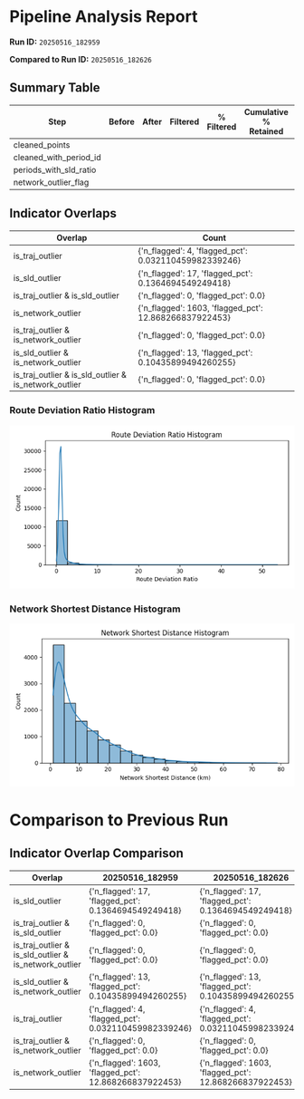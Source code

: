 # Pipeline Analysis Report

**Run ID:** `20250516_182959`

**Compared to Run ID:** `20250516_182626`

## Summary Table
| Step                   | Before   | After   | Filtered   | % Filtered   | Cumulative % Retained   | Reused   | Reused From                                                     |
|------------------------|----------|---------|------------|--------------|-------------------------|----------|-----------------------------------------------------------------|
| cleaned_points         |          |         |            |              |                         | Yes      | data/cleaned_points_in_beijing_20250516_175741.parquet          |
| cleaned_with_period_id |          |         |            |              |                         | Yes      | data/cleaned_with_period_id_in_beijing_20250516_175741.parquet  |
| periods_with_sld_ratio |          |         |            |              |                         | Yes      | data/periods_with_sld_ratio_20250516_175741.parquet             |
| network_outlier_flag   |          |         |            |              |                         | Yes      | data/periods_with_network_ratio_flagged_20250516_175741.parquet |

## Indicator Overlaps
| Overlap                                               | Count                                                  |
|-------------------------------------------------------|--------------------------------------------------------|
| is_traj_outlier                                       | {'n_flagged': 4, 'flagged_pct': 0.032110459982339246}  |
| is_sld_outlier                                        | {'n_flagged': 17, 'flagged_pct': 0.1364694549249418}   |
| is_traj_outlier & is_sld_outlier                      | {'n_flagged': 0, 'flagged_pct': 0.0}                   |
| is_network_outlier                                    | {'n_flagged': 1603, 'flagged_pct': 12.868266837922453} |
| is_traj_outlier & is_network_outlier                  | {'n_flagged': 0, 'flagged_pct': 0.0}                   |
| is_sld_outlier & is_network_outlier                   | {'n_flagged': 13, 'flagged_pct': 0.10435899494260255}  |
| is_traj_outlier & is_sld_outlier & is_network_outlier | {'n_flagged': 0, 'flagged_pct': 0.0}                   |

### Route Deviation Ratio Histogram

![](route_deviation_ratio_hist.png)

### Network Shortest Distance Histogram

![](network_shortest_distance_hist.png)

# Comparison to Previous Run

## Indicator Overlap Comparison
| Overlap                                               | 20250516_182959                                        | 20250516_182626                                        | Diff   |
|-------------------------------------------------------|--------------------------------------------------------|--------------------------------------------------------|--------|
| is_sld_outlier                                        | {'n_flagged': 17, 'flagged_pct': 0.1364694549249418}   | {'n_flagged': 17, 'flagged_pct': 0.1364694549249418}   | N/A    |
| is_traj_outlier & is_sld_outlier                      | {'n_flagged': 0, 'flagged_pct': 0.0}                   | {'n_flagged': 0, 'flagged_pct': 0.0}                   | N/A    |
| is_traj_outlier & is_sld_outlier & is_network_outlier | {'n_flagged': 0, 'flagged_pct': 0.0}                   | {'n_flagged': 0, 'flagged_pct': 0.0}                   | N/A    |
| is_sld_outlier & is_network_outlier                   | {'n_flagged': 13, 'flagged_pct': 0.10435899494260255}  | {'n_flagged': 13, 'flagged_pct': 0.10435899494260255}  | N/A    |
| is_traj_outlier                                       | {'n_flagged': 4, 'flagged_pct': 0.032110459982339246}  | {'n_flagged': 4, 'flagged_pct': 0.032110459982339246}  | N/A    |
| is_traj_outlier & is_network_outlier                  | {'n_flagged': 0, 'flagged_pct': 0.0}                   | {'n_flagged': 0, 'flagged_pct': 0.0}                   | N/A    |
| is_network_outlier                                    | {'n_flagged': 1603, 'flagged_pct': 12.868266837922453} | {'n_flagged': 1603, 'flagged_pct': 12.868266837922453} | N/A    |

